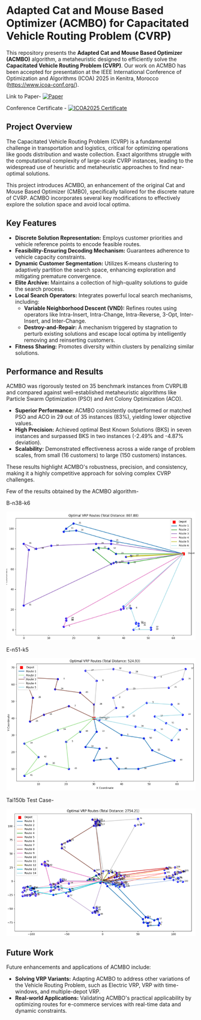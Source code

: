 # Adapted Cat and Mouse Based Optimizer (ACMBO) for Capacitated Vehicle Routing Problem (CVRP)

This repository presents the **Adapted Cat and Mouse Based Optimizer (ACMBO)** algorithm, a metaheuristic designed to efficiently solve the **Capacitated Vehicle Routing Problem (CVRP)**. Our work on ACMBO has been accepted for presentation at the IEEE International Conference of Optimization and Algorithms (ICOA) 2025 in Kenitra, Morocco  (https://www.icoa-conf.org/).

Link to Paper- [![Paper](https://img.shields.io/badge/View%20Paper-PDF-red?style=for-the-badge&logo=adobeacrobatreader)](https://github.com/prathameshdv/Adapted-Cat-and-Mouse-Based-Optimizer/blob/main/Documents/ICOA2025_ID214%20(1).pdf)

Conference Certificate - 
[![ICOA2025 Certificate](https://img.shields.io/badge/View%20Certificate-PDF-red?style=for-the-badge&logo=adobeacrobatreader)](https://github.com/prathameshdv/Adapted-Cat-and-Mouse-Based-Optimizer/blob/main/ICOA2025_Certificate_ID214.pdf)


## Project Overview

The Capacitated Vehicle Routing Problem (CVRP) is a fundamental challenge in transportation and logistics, critical for optimizing operations like goods distribution and waste collection. Exact algorithms struggle with the computational complexity of large-scale CVRP instances, leading to the widespread use of heuristic and metaheuristic approaches to find near-optimal solutions.

This project introduces ACMBO, an enhancement of the original Cat and Mouse Based Optimizer (CMBO), specifically tailored for the discrete nature of CVRP. ACMBO incorporates several key modifications to effectively explore the solution space and avoid local optima.

## Key Features

* **Discrete Solution Representation:** Employs customer priorities and vehicle reference points to encode feasible routes.
* **Feasibility-Ensuring Decoding Mechanism:** Guarantees adherence to vehicle capacity constraints.
* **Dynamic Customer Segmentation:** Utilizes K-means clustering to adaptively partition the search space, enhancing exploration and mitigating premature convergence.
* **Elite Archive:** Maintains a collection of high-quality solutions to guide the search process.
* **Local Search Operators:** Integrates powerful local search mechanisms, including:
    * **Variable Neighborhood Descent (VND):** Refines routes using operators like Intra-Insert, Intra-Change, Intra-Reverse, 3-Opt, Inter-Insert, and Inter-Change.
    * **Destroy-and-Repair:** A mechanism triggered by stagnation to perturb existing solutions and escape local optima by intelligently removing and reinserting customers.
* **Fitness Sharing:** Promotes diversity within clusters by penalizing similar solutions.

## Performance and Results

ACMBO was rigorously tested on 35 benchmark instances from CVRPLIB and compared against well-established metaheuristic algorithms like Particle Swarm Optimization (PSO) and Ant Colony Optimization (ACO).

* **Superior Performance:** ACMBO consistently outperformed or matched PSO and ACO in 29 out of 35 instances (83%), yielding lower objective values.
* **High Precision:** Achieved optimal Best Known Solutions (BKS) in seven instances and surpassed BKS in two instances (-2.49% and -4.87% deviation).
* **Scalability:** Demonstrated effectiveness across a wide range of problem scales, from small (16 customers) to large (150 customers) instances.

These results highlight ACMBO's robustness, precision, and consistency, making it a highly competitive approach for solving complex CVRP challenges.

Few of the results obtained by the ACMBO algorithm-

B-n38-k6

![Results](https://github.com/prathameshdv/Adapted-Cat-and-Mouse-Based-Optimizer/blob/main/Results/b38(1).png?raw=true)

E-n51-k5

![Results](https://github.com/prathameshdv/Adapted-Cat-and-Mouse-Based-Optimizer/blob/main/Results/E-51.png?raw=true)

Tai150b Test Case-

![Results](https://github.com/prathameshdv/Adapted-Cat-and-Mouse-Based-Optimizer/blob/main/Results/1500.png?raw=true)

## Future Work

Future enhancements and applications of ACMBO include:

* **Solving VRP Variants:** Adapting ACMBO to address other variations of the Vehicle Routing Problem, such as Electric VRP, VRP with time-windows, and multiple-depot VRP.
* **Real-world Applications:** Validating ACMBO's practical applicability by optimizing routes for e-commerce services with real-time data and dynamic constraints.

